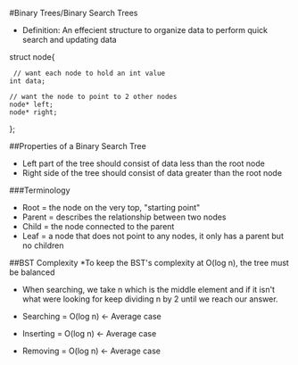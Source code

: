 #Binary Trees/Binary Search Trees

- Definition: An effecient structure to organize data to perform quick search and updating data

struct node{

	 // want each node to hold an int value
	int data;

	// want the node to point to 2 other nodes
	node* left;
	node* right;
};

##Properties of a Binary Search Tree

- Left part of the tree should consist of data less than the root node
- Right side of the tree should consist of data greater than the root node

###Terminology

- Root = the node on the very top, "starting point"
- Parent = describes the relationship between two nodes
- Child = the node connected to the parent
- Leaf = a node that does not point to any nodes, it only has a parent but no children


##BST Complexity
*To keep the BST's complexity at O(log n), the tree must be balanced

- When searching, we take n which is the middle element and if it isn't what were looking for keep dividing n by 2 until we reach our answer.

- Searching = O(log n) <- Average case
- Inserting = O(log n) <- Average case
- Removing = O(log n) <- Average case